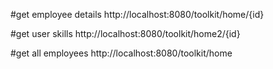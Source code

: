 #get employee details
http://localhost:8080/toolkit/home/{id}

#get user skills
http://localhost:8080/toolkit/home2/{id}

#get all employees
http://localhost:8080/toolkit/home